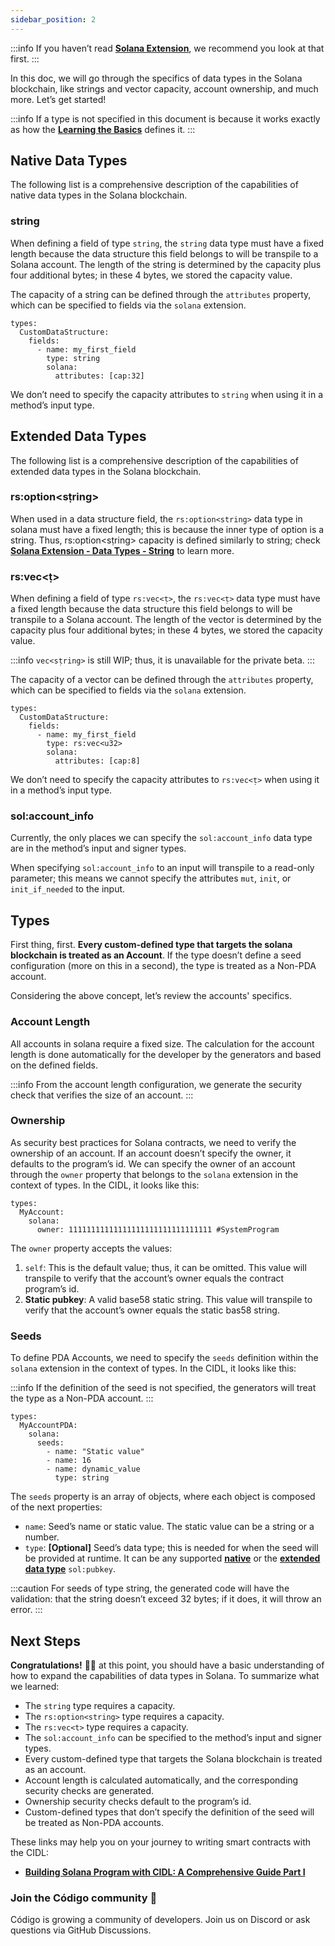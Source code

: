 ```yaml
---
sidebar_position: 2
---
```


:::info 
 If you haven’t read **[Solana Extension](linktobeadded)**, we recommend you look at that first.
:::

In this doc, we will go through the specifics of data types in the Solana blockchain, like strings and vector capacity, account ownership, and much more. Let’s get started!

:::info
 If a type is not specified in this document is because it works exactly as how the **[Learning the Basics](linktobeadded)** defines it.
:::

## Native Data Types

The following list is a comprehensive description of the capabilities of native data types in the Solana blockchain. 

### string

When defining a field of type `string`, the `string` data type must have a fixed length because the data structure this field belongs to will be transpile to a Solana account. The length of the string is determined by the capacity plus four additional bytes; in these 4 bytes, we stored the capacity value. 

The capacity of a string can be defined through the `attributes` property, which can be specified to fields via the `solana` extension.

```
types:
  CustomDataStructure:
    fields:
      - name: my_first_field
        type: string
        solana:
          attributes: [cap:32]
```

We don’t need to specify the capacity attributes to `string` when using it in a method’s input type.

## Extended Data Types

The following list is a comprehensive description of the capabilities of extended data types in the Solana blockchain. 

### rs:option<sṭring>
When used in a data structure field, the `rs:option<string>` data type in solana must have a fixed length; this is because the inner type of option is a string. Thus, rs:option<sṭring> capacity is defined similarly to string; check **[Solana Extension - Data Types - String](linktobeadded)** to learn more.

### rs:vec<ṭ>
When defining a field of type `rs:vec<ṭ>`, the `rs:vec<ṭ>` data type must have a fixed length because the data structure this field belongs to will be transpile to a Solana account. The length of the vector is determined by the capacity plus four additional bytes; in these 4 bytes, we stored the capacity value.

:::info
`vec<sṭring>` is still WIP; thus, it is unavailable for the private beta.
:::

The capacity of a vector can be defined through the `attributes` property, which can be specified to fields via the `solana` extension.

```
types:
  CustomDataStructure:
    fields:
      - name: my_first_field
        type: rs:vec<u32>
        solana:
          attributes: [cap:8]
```

We don’t need to specify the capacity attributes to `rs:vec<ṭ>` when using it in a method’s input type.

### sol:account_info
Currently, the only places we can specify the `sol:account_info` data type are in the method’s input and signer types. 

When specifying `sol:account_info` to an input will transpile to a read-only parameter; this means we cannot specify the attributes `mut`, `init`, or `init_if_needed` to the input.

## Types
First thing, first. **Every custom-defined type that targets the solana blockchain is treated as an Account**. If the type doesn’t define a seed configuration (more on this in a second), the type is treated as a Non-PDA account.

Considering the above concept, let’s review the accounts' specifics.

### Account Length
All accounts in solana require a fixed size. The calculation for the account length is done automatically for the developer by the generators and based on the defined fields.

:::info
From the account length configuration, we generate the security check that verifies the size of an account.
:::

### Ownership
As security best practices for Solana contracts, we need to verify the ownership of an account. If an account doesn’t specify the owner, it defaults to the program’s id. We can specify the owner of an account through the `owner` property that belongs to the `solana` extension in the context of types. In the CIDL, it looks like this:

```
types:
  MyAccount:
    solana:
      owner: 11111111111111111111111111111111 #SystemProgram
```

The `owner` property accepts the values:

1. `self`: This is the default value; thus, it can be omitted. This value will transpile to verify that the account’s owner equals the contract program’s id.
2. **Static pubkey**: A valid base58 static string. This value will transpile to verify that the account’s owner equals the static bas58 string.

### Seeds

To define PDA Accounts, we need to specify the `seeds` definition within the `solana` extension in the context of types. In the CIDL, it looks like this:

:::info
If the definition of the seed is not specified, the generators will treat the type as a Non-PDA account.
:::

```
types:
  MyAccountPDA:
    solana:
      seeds:
        - name: "Static value"
        - name: 16
        - name: dynamic_value
          type: string
```

The `seeds` property is an array of objects, where each object is composed of the next properties:

- `name`: Seed’s name or static value. The static value can be a string or a number.
- `type`: **[Optional]** Seed’s data type; this is needed for when the seed will be provided at runtime. It can be any supported **[native](linktobeadded)** or the **[extended data type](linktobeadded)** `sol:pubkey`.   

:::caution
For seeds of type string, the generated code will have the validation: that the string doesn’t exceed 32 bytes; if it does, it will throw an error.
:::

## Next Steps

**Congratulations!** 🎉👏 at this point, you should have a basic understanding of how to expand the capabilities of data types in Solana. To summarize what we learned:

- The `string` type requires a capacity.
- The `rs:option<string>` type requires a capacity.
- The `rs:vec<t>` type requires a capacity.
- The `sol:account_info` can be specified to the method’s input and signer types.
- Every custom-defined type that targets the Solana blockchain is treated as an account.
- Account length is calculated automatically, and the corresponding security checks are generated.
- Ownership security checks default to the program’s id.
- Custom-defined types that don’t specify the definition of the seed will be treated as Non-PDA accounts.

These links may help you on your journey to writing smart contracts with the CIDL:
- **[Building Solana Program with CIDL: A Comprehensive Guide Part I](linktobeadded)**

### Join the Código community 💚

Código is growing a community of developers. Join us on Discord or ask questions via GitHub Discussions. 


